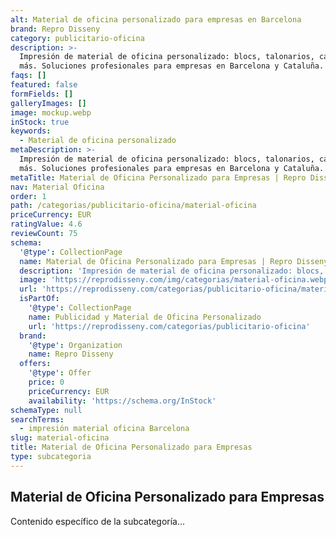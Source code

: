 ```yaml
---
alt: Material de oficina personalizado para empresas en Barcelona
brand: Repro Disseny
category: publicitario-oficina
description: >-
  Impresión de material de oficina personalizado: blocs, talonarios, carpetas y
  más. Soluciones profesionales para empresas en Barcelona y Cataluña.
faqs: []
featured: false
formFields: []
galleryImages: []
image: mockup.webp
inStock: true
keywords:
  - Material de oficina personalizado
metaDescription: >-
  Impresión de material de oficina personalizado: blocs, talonarios, carpetas y
  más. Soluciones profesionales para empresas en Barcelona y Cataluña.
metaTitle: Material de Oficina Personalizado para Empresas | Repro Disseny
nav: Material Oficina
order: 1
path: /categorias/publicitario-oficina/material-oficina
priceCurrency: EUR
ratingValue: 4.6
reviewCount: 75
schema:
  '@type': CollectionPage
  name: Material de Oficina Personalizado para Empresas | Repro Disseny
  description: 'Impresión de material de oficina personalizado: blocs, talonarios...'
  image: 'https://reprodisseny.com/img/categorias/material-oficina.webp'
  url: 'https://reprodisseny.com/categorias/publicitario-oficina/material-oficina'
  isPartOf:
    '@type': CollectionPage
    name: Publicidad y Material de Oficina Personalizado
    url: 'https://reprodisseny.com/categorias/publicitario-oficina'
  brand:
    '@type': Organization
    name: Repro Disseny
  offers:
    '@type': Offer
    price: 0
    priceCurrency: EUR
    availability: 'https://schema.org/InStock'
schemaType: null
searchTerms:
  - impresión material oficina Barcelona
slug: material-oficina
title: Material de Oficina Personalizado para Empresas
type: subcategoria
---
```


## Material de Oficina Personalizado para Empresas
Contenido específico de la subcategoría...
